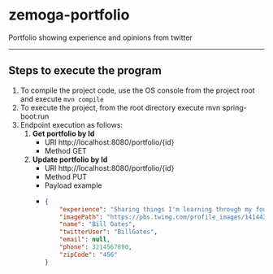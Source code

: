 # zemoga-portfolio
Portfolio showing experience and opinions from twitter

_____
## Steps to execute the program
1. To compile the project code, use the OS console from the project root and execute `mvn compile`
2. To execute the project, from the root directory execute mvn spring-boot:run
3. Endpoint execution as follows:
   1. **Get portfolio by Id**
      - URl http://localhost:8080/portfolio/{id}
      - Method GET
   2. **Update portfolio by Id**
      - URl http://localhost:8080/portfolio/{id}
      - Method PUT
      - Payload example
      - ```JSON
        {      
            "experience": "Sharing things I'm learning through my foundation work and other interests",
            "imagePath": "https://pbs.twimg.com/profile_images/1414439092373254147/JdS8yLGI_400x400.jpg",
            "name": "Bill Gates",
            "twitterUser": "BillGates",
            "email": null,
            "phone": 3214567890,
            "zipCode": "456"
        }
 
